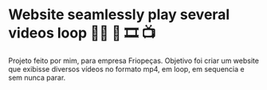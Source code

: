 # Website seamlessly play several videos loop  :technologist:  :movie_camera:  :film_strip:  :tv:

Projeto feito por mim, para empresa Friopeças. Objetivo foi criar um website que exibisse diversos vídeos no formato mp4, em loop, em sequencia e sem nunca parar.
